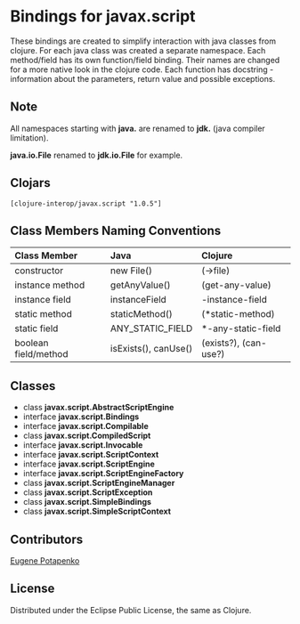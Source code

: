 # Bindings for javax.script

These bindings are created to simplify interaction with java classes from clojure.
For each java class was created a separate namespace.
Each method/field has its own function/field binding.
Their names are changed for a more native look in the clojure code. Each function has docstring - information about the parameters, return value and possible exceptions.

## Note

All namespaces starting with **java.** are renamed to **jdk.** (java compiler limitation). 

**java.io.File** renamed to **jdk.io.File** for example. 




## Clojars

```
[clojure-interop/javax.script "1.0.5"]
```

## Class Members Naming Conventions

| Class Member | Java | Clojure |
|:--|:--|:--|
| constructor | new File() | (->file) |
| instance method | getAnyValue() | (get-any-value) |
| instance field | instanceField | -instance-field |
| static method | staticMethod() | (*static-method) |
| static field | ANY_STATIC_FIELD | *-any-static-field |
| boolean field/method | isExists(), canUse() | (exists?), (can-use?) |

## Classes

- class **javax.script.AbstractScriptEngine**
- interface **javax.script.Bindings**
- interface **javax.script.Compilable**
- class **javax.script.CompiledScript**
- interface **javax.script.Invocable**
- interface **javax.script.ScriptContext**
- interface **javax.script.ScriptEngine**
- interface **javax.script.ScriptEngineFactory**
- class **javax.script.ScriptEngineManager**
- class **javax.script.ScriptException**
- class **javax.script.SimpleBindings**
- class **javax.script.SimpleScriptContext**

## Contributors

[Eugene Potapenko](https://github.com/potapenko/)

## License

Distributed under the Eclipse Public License, the same as Clojure.

